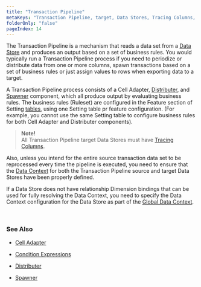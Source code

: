 ```yaml
---
title: "Transaction Pipeline"
metaKeys: "Transaction Pipeline, target, Data Stores, Tracing Columns, spawn"
folderOnly: "false"
pageIndex: 14
---
```


The Transaction Pipeline is a mechanism that reads a data set from a [Data Store](../datastores.md) and produces an output based on a set of business rules. You would typically run a Transaction Pipeline process if you need to periodize or distribute data from one or more columns, spawn transactions based on a set of business rules or just assign values to rows when exporting data to a target.


A Transaction Pipeline process consists of a Cell Adapter, [Distributer](transactionpipeline/distributer.md), and [Spawner](transactionpipeline/spawner.md) component, which all produce output by evaluating business rules.
The business rules (Ruleset) are configured in the Feature section of Setting [tables](../tables.md), using one Setting table pr feature configuration. (For example, you cannot use the same Setting table to configure business rules for both Cell Adapter and Distributer components).
<br/>

>**Note!**  
All Transaction Pipeline target Data Stores must have [Tracing Columns](tracingcolumns.md).  
>
Also, unless you intend for the entire source transaction data set to be reprocessed every time the pipeline is executed, you need to ensure that the [Data Context](../dataflows/datacontext/index.md) for both the Transaction Pipeline source and target Data Stores have been properly defined. 
>
If a Data Store does not have relationship Dimension bindings that can be used for fully resolving the Data Context, you need to specify the Data Context configuration for the Data Store as part of the [Global Data Context](../dataflows/datacontext/globaldatacontext.md).


<br/>

### See Also

* [Cell Adapter](transactionpipeline/celladapter.md)

* [Condition Expressions](transactionpipeline/conditionexpressions.md)

* [Distributer](transactionpipeline/distributer.md)

* [Spawner](transactionpipeline/spawner.md)



